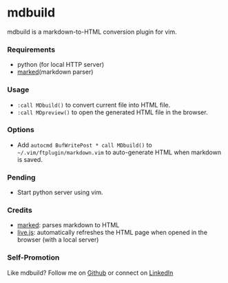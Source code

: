 # mdbuild
mdbuild is a markdown-to-HTML conversion plugin for vim. 

### Requirements
- python (for local HTTP server)
- [marked](https://github.com/markedjs/marked)(markdown parser)

### Usage
- `:call MDbuild()` to convert current file into HTML file.
- `:call MDpreview()` to open the generated HTML file in the browser.

### Options
- Add `autocmd BufWritePost * call MDbuild()` to `~/.vim/ftplugin/markdown.vim` to auto-generate HTML when markdown is saved.

### Pending
- Start python server using vim.

### Credits
- [marked](https://github.com/markedjs/marked): parses markdown to HTML
- [live.js](https://livejs.com/): automatically refreshes the HTML page when opened in the browser (with a local server)

### Self-Promotion
Like mdbuild? Follow me on [Github](https://github.com/kgrewal2/) or connect on [LinkedIn](https://www.linkedin.com/in/ksgrewal/)
